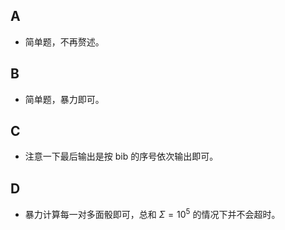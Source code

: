 ## A
- 简单题，不再赘述。
## B
- 简单题，暴力即可。
## C
- 注意一下最后输出是按 bib 的序号依次输出即可。
## D
- 暴力计算每一对多面骰即可，总和 $\Sigma = 10^5$ 的情况下并不会超时。